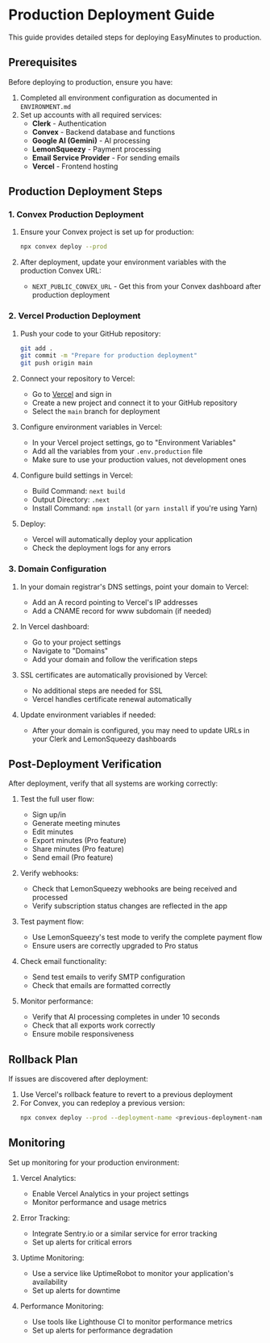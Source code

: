 # Production Deployment Guide

This guide provides detailed steps for deploying EasyMinutes to production.

## Prerequisites

Before deploying to production, ensure you have:

1. Completed all environment configuration as documented in `ENVIRONMENT.md`
2. Set up accounts with all required services:
   - **Clerk** - Authentication
   - **Convex** - Backend database and functions
   - **Google AI (Gemini)** - AI processing
   - **LemonSqueezy** - Payment processing
   - **Email Service Provider** - For sending emails
   - **Vercel** - Frontend hosting

## Production Deployment Steps

### 1. Convex Production Deployment

1. Ensure your Convex project is set up for production:
   ```bash
   npx convex deploy --prod
   ```

2. After deployment, update your environment variables with the production Convex URL:
   - `NEXT_PUBLIC_CONVEX_URL` - Get this from your Convex dashboard after production deployment

### 2. Vercel Production Deployment

1. Push your code to your GitHub repository:
   ```bash
   git add .
   git commit -m "Prepare for production deployment"
   git push origin main
   ```

2. Connect your repository to Vercel:
   - Go to [Vercel](https://vercel.com/) and sign in
   - Create a new project and connect it to your GitHub repository
   - Select the `main` branch for deployment

3. Configure environment variables in Vercel:
   - In your Vercel project settings, go to "Environment Variables"
   - Add all the variables from your `.env.production` file
   - Make sure to use your production values, not development ones

4. Configure build settings in Vercel:
   - Build Command: `next build`
   - Output Directory: `.next`
   - Install Command: `npm install` (or `yarn install` if you're using Yarn)

5. Deploy:
   - Vercel will automatically deploy your application
   - Check the deployment logs for any errors

### 3. Domain Configuration

1. In your domain registrar's DNS settings, point your domain to Vercel:
   - Add an A record pointing to Vercel's IP addresses
   - Add a CNAME record for www subdomain (if needed)

2. In Vercel dashboard:
   - Go to your project settings
   - Navigate to "Domains"
   - Add your domain and follow the verification steps

3. SSL certificates are automatically provisioned by Vercel:
   - No additional steps are needed for SSL
   - Vercel handles certificate renewal automatically

4. Update environment variables if needed:
   - After your domain is configured, you may need to update URLs in your Clerk and LemonSqueezy dashboards

## Post-Deployment Verification

After deployment, verify that all systems are working correctly:

1. Test the full user flow:
   - Sign up/in
   - Generate meeting minutes
   - Edit minutes
   - Export minutes (Pro feature)
   - Share minutes (Pro feature)
   - Send email (Pro feature)

2. Verify webhooks:
   - Check that LemonSqueezy webhooks are being received and processed
   - Verify subscription status changes are reflected in the app

3. Test payment flow:
   - Use LemonSqueezy's test mode to verify the complete payment flow
   - Ensure users are correctly upgraded to Pro status

4. Check email functionality:
   - Send test emails to verify SMTP configuration
   - Check that emails are formatted correctly

5. Monitor performance:
   - Verify that AI processing completes in under 10 seconds
   - Check that all exports work correctly
   - Ensure mobile responsiveness

## Rollback Plan

If issues are discovered after deployment:

1. Use Vercel's rollback feature to revert to a previous deployment
2. For Convex, you can redeploy a previous version:
   ```bash
   npx convex deploy --prod --deployment-name <previous-deployment-name>
   ```

## Monitoring

Set up monitoring for your production environment:

1. Vercel Analytics:
   - Enable Vercel Analytics in your project settings
   - Monitor performance and usage metrics

2. Error Tracking:
   - Integrate Sentry.io or a similar service for error tracking
   - Set up alerts for critical errors

3. Uptime Monitoring:
   - Use a service like UptimeRobot to monitor your application's availability
   - Set up alerts for downtime

4. Performance Monitoring:
   - Use tools like Lighthouse CI to monitor performance metrics
   - Set up alerts for performance degradation